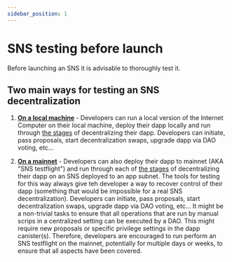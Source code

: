 ```yaml
---
sidebar_position: 1
---
```


# SNS testing before launch

Before launching an SNS it is advisable to thoroughly test it. 

## Two main ways for testing an SNS decentralization

1. **[On a local machine](./testing-locally.md)** - Developers can run a local version of the Internet Computer on their local machine, deploy their dapp locally and run through [the stages](../launching/launch-summary.md) of decentralizing their dapp. Developers can initiate, pass proposals, start decentralization swaps, upgrade dapp via DAO voting, etc...

2.  **[On a mainnet](./testing-on-mainnet.md)** - Developers can also deploy their dapp to mainnet (AKA "SNS testflight") and run through each of [the stages](../launching/launch-summary.md) of decentralizing their dapp on an SNS deployed to an app subnet. The tools for testing for this way always give teh developer a way to recover control of their dapp (something that would be impossible for a real SNS decentralization). Developers can initiate, pass proposals, start decentralization swaps, upgrade dapp via DAO voting, etc... It might be a non-trivial tasks to ensure that all operations that are run by manual scrips in a centralized setting can be executed by a DAO. This might require new proposals or specific privilege settings in the dapp canister(s). Therefore, developers are encouraged to run perform an SNS testflight on the mainnet, potentially for multiple days or weeks, to ensure that all aspects have been covered.
